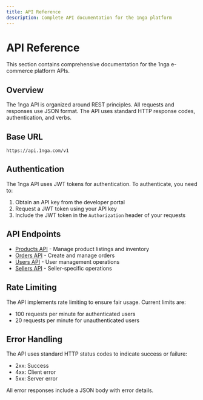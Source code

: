 ```yaml
---
title: API Reference
description: Complete API documentation for the 1nga platform
---
```


# API Reference

This section contains comprehensive documentation for the 1nga e-commerce platform APIs.

## Overview

The 1nga API is organized around REST principles. All requests and responses use JSON format. The API uses standard HTTP response codes, authentication, and verbs.

## Base URL

```
https://api.1nga.com/v1
```

## Authentication

The 1nga API uses JWT tokens for authentication. To authenticate, you need to:

1. Obtain an API key from the developer portal
2. Request a JWT token using your API key
3. Include the JWT token in the `Authorization` header of your requests

## API Endpoints

- [Products API](/api/products) - Manage product listings and inventory
- [Orders API](/api/orders) - Create and manage orders
- [Users API](/api/users) - User management operations
- [Sellers API](/api/sellers) - Seller-specific operations

## Rate Limiting

The API implements rate limiting to ensure fair usage. Current limits are:

- 100 requests per minute for authenticated users
- 20 requests per minute for unauthenticated users

## Error Handling

The API uses standard HTTP status codes to indicate success or failure:

- 2xx: Success
- 4xx: Client error
- 5xx: Server error

All error responses include a JSON body with error details. 